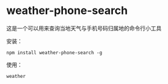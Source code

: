 # weather-phone-search

这是一个可以用来查询当地天气与手机号码归属地的命令行小工具



安装：

```
npm install weather-phone-search -g
```



使用：

```
weather
```

